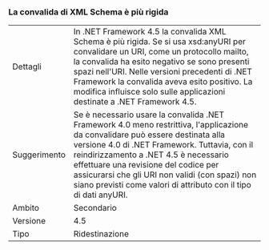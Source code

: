 ### <a name="xml-schema-validation-is-stricter"></a>La convalida di XML Schema è più rigida

|   |   |
|---|---|
|Dettagli|In .NET Framework 4.5 la convalida XML Schema è più rigida. Se si usa xsd:anyURI per convalidare un URI, come un protocollo mailto, la convalida ha esito negativo se sono presenti spazi nell'URI. Nelle versioni precedenti di .NET Framework la convalida aveva esito positivo. La modifica influisce solo sulle applicazioni destinate a .NET Framework 4.5.|
|Suggerimento|Se è necessario usare la convalida .NET Framework 4.0 meno restrittiva, l'applicazione da convalidare può essere destinata alla versione 4.0 di .NET Framework. Tuttavia, con il reindirizzamento a .NET 4.5 è necessario effettuare una revisione del codice per assicurarsi che gli URI non validi (con spazi) non siano previsti come valori di attributo con il tipo di dati anyURI.|
|Ambito|Secondario|
|Versione|4.5|
|Tipo|Ridestinazione|

